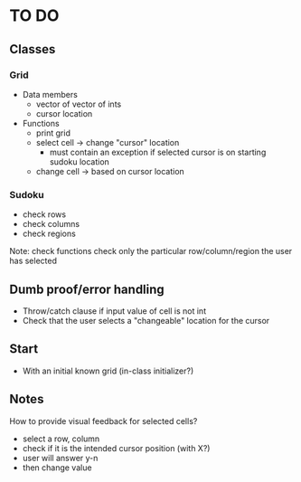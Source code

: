 # TO DO 

## Classes
### Grid
* Data members
	* vector of vector of ints
	* cursor location
* Functions
	* print grid
	* select cell -> change "cursor" location
		* must contain an exception if selected cursor is on starting sudoku location
	* change cell -> based on cursor location

### Sudoku
* check rows 
* check columns
* check regions

Note: check functions check only the particular row/column/region the user has selected


## Dumb proof/error handling
* Throw/catch clause if input value of cell is not int
* Check that the user selects a "changeable" location for the cursor


## Start
* With an initial known grid (in-class initializer?)

## Notes 
How to provide visual feedback for selected cells?
* select a row, column
* check if it is the intended cursor position (with X?)
* user will answer y-n
* then change value